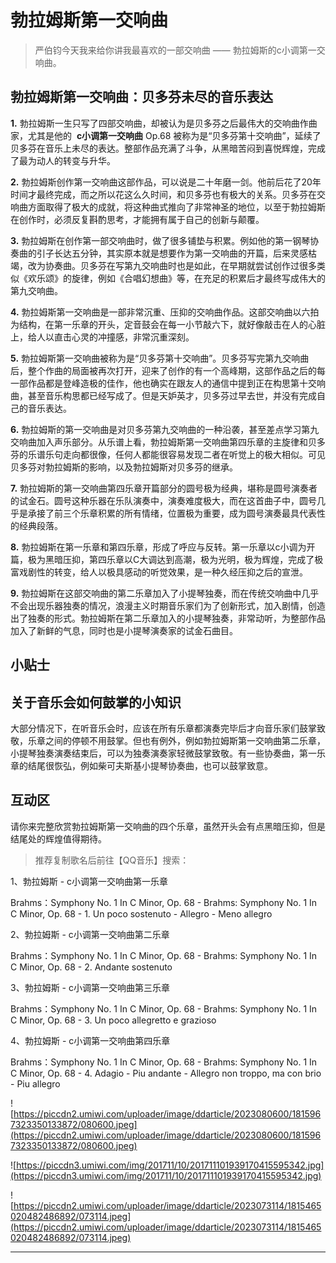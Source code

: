 # 勃拉姆斯第一交响曲

> 严伯钧今天我来给你讲我最喜欢的一部交响曲 —— 勃拉姆斯的c小调第一交响曲。

## 勃拉姆斯第一交响曲：贝多芬未尽的音乐表达

 **1.** 勃拉姆斯一生只写了四部交响曲，却被认为是贝多芬之后最伟大的交响曲作曲家，尤其是他的  **c小调第一交响曲** Op.68 被称为是“贝多芬第十交响曲”，延续了贝多芬在音乐上未尽的表达。整部作品充满了斗争，从黑暗苦闷到喜悦辉煌，完成了最为动人的转变与升华。

 **2.** 勃拉姆斯创作第一交响曲这部作品，可以说是二十年磨一剑。他前后花了20年时间才最终完成，而之所以花这么久时间，和贝多芬也有极大的关系。贝多芬在交响曲方面取得了极大的成就，将这种曲式推向了非常神圣的地位，以至于勃拉姆斯在创作时，必须反复斟酌思考，才能拥有属于自己的创新与颠覆。

 **3.** 勃拉姆斯在创作第一部交响曲时，做了很多铺垫与积累。例如他的第一钢琴协奏曲的引子长达五分钟，其实原本就是想要作为第一交响曲的开篇，后来灵感枯竭，改为协奏曲。贝多芬在写第九交响曲时也是如此，在早期就尝试创作过很多类似《欢乐颂》的旋律，例如《合唱幻想曲》等，在充足的积累后才最终写成伟大的第九交响曲。

 **4.** 勃拉姆斯第一交响曲是一部非常沉重、压抑的交响曲作品。这部交响曲以六拍为结构，在第一乐章的开头，定音鼓会在每一小节敲六下，就好像敲击在人的心脏上，给人以直击心灵的冲撞感，非常沉重深刻。

 **5.** 勃拉姆斯第一交响曲被称为是“贝多芬第十交响曲”。贝多芬写完第九交响曲后，整个作曲的局面被再次打开，迎来了创作的有一个高峰期，这部作品之后的每一部作品都是登峰造极的佳作，他也确实在跟友人的通信中提到正在构思第十交响曲，甚至音乐构思都已经写成了。但是天妒英才，贝多芬过早去世，并没有完成自己的音乐表达。

 **6.** 勃拉姆斯的第一交响曲是对贝多芬第九交响曲的一种沿袭，甚至差点学习第九交响曲加入声乐部分。从乐谱上看，勃拉姆斯第一交响曲第四乐章的主旋律和贝多芬的乐谱乐句走向都很像，任何人都能很容易发现二者在听觉上的极大相似。可见贝多芬对勃拉姆斯的影响，以及勃拉姆斯对贝多芬的继承。

 **7.** 勃拉姆斯的第一交响曲第四乐章开篇部分的圆号极为经典，堪称是圆号演奏者的试金石。圆号这种乐器在乐队演奏中，演奏难度极大，而在这首曲子中，圆号几乎是承接了前三个乐章积累的所有情绪，位置极为重要，成为圆号演奏最具代表性的经典段落。

 **8.** 勃拉姆斯在第一乐章和第四乐章，形成了呼应与反转。第一乐章以c小调为开篇，极为黑暗压抑，第四乐章以C大调达到高潮，极为光明，极为辉煌，完成了极富戏剧性的转变，给人以极具感动的听觉效果，是一种久经压抑之后的宣泄。

 **9.** 勃拉姆斯在这部交响曲的第二乐章加入了小提琴独奏，而在传统交响曲中几乎不会出现乐器独奏的情况，浪漫主义时期音乐家们为了创新形式，加入剧情，创造出了独奏的形式。勃拉姆斯在第二乐章加入的小提琴独奏，非常动听，为整部作品加入了新鲜的气息，同时也是小提琴演奏家的试金石曲目。

## 小贴士

## 关于音乐会如何鼓掌的小知识

大部分情况下，在听音乐会时，应该在所有乐章都演奏完毕后才向音乐家们鼓掌致敬，乐章之间的停顿不用鼓掌。但也有例外，例如勃拉姆斯第一交响曲第二乐章，小提琴独奏演奏结束后，可以为独奏演奏家轻微鼓掌致敬。有一些协奏曲，第一乐章的结尾很恢弘，例如柴可夫斯基小提琴协奏曲，也可以鼓掌致意。

## 互动区

请你来完整欣赏勃拉姆斯第一交响曲的四个乐章，虽然开头会有点黑暗压抑，但是结尾处的辉煌值得期待。

> 推荐复制歌名后前往【QQ音乐】搜索：

1、勃拉姆斯 - c小调第一交响曲第一乐章

Brahms：Symphony No. 1 In C Minor, Op. 68 - Brahms: Symphony No. 1 In C Minor, Op. 68 - 1. Un poco sostenuto - Allegro - Meno allegro 

2、勃拉姆斯 - c小调第一交响曲第二乐章

Brahms：Symphony No. 1 In C Minor, Op. 68 - Brahms: Symphony No. 1 In C Minor, Op. 68 - 2. Andante sostenuto 

3、勃拉姆斯 - c小调第一交响曲第三乐章

Brahms：Symphony No. 1 In C Minor, Op. 68 - Brahms: Symphony No. 1 In C Minor, Op. 68 - 3. Un poco allegretto e grazioso

4、勃拉姆斯 - c小调第一交响曲第四乐章

Brahms：Symphony No. 1 In C Minor, Op. 68 - Brahms: Symphony No. 1 In C Minor, Op. 68 - 4. Adagio - Piu andante - Allegro non troppo, ma con brio - Piu allegro 

![https://piccdn2.umiwi.com/uploader/image/ddarticle/2023080600/1815967323350133872/080600.jpeg](https://piccdn2.umiwi.com/uploader/image/ddarticle/2023080600/1815967323350133872/080600.jpeg)

![https://piccdn3.umiwi.com/img/201711/10/201711101939170415595342.jpg](https://piccdn3.umiwi.com/img/201711/10/201711101939170415595342.jpg)

![https://piccdn2.umiwi.com/uploader/image/ddarticle/2023073114/1815465020482486892/073114.jpeg](https://piccdn2.umiwi.com/uploader/image/ddarticle/2023073114/1815465020482486892/073114.jpeg)

---

